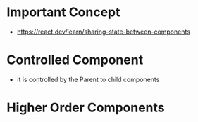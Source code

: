# Important Concept
- https://react.dev/learn/sharing-state-between-components

# Controlled Component
- it is controlled by the Parent to child components

# Higher Order Components